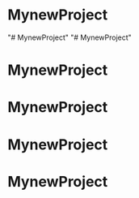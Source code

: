 # MynewProject
"# MynewProject" 
"# MynewProject" 
# MynewProject
# MynewProject
# MynewProject
# MynewProject

